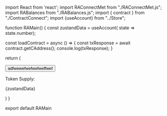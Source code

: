 import React from 'react';
import RAConnectMet from "./RAConnectMet.js";
import RABalances from "./RABalances.js";
import { contract } from "./ContractConnect";
import {useAccount} from "../Store";


function RAMain() {
  const zustandData = useAccount( state => state.number);

  const loadContract = async () => {
    const txResponse = await contract.getCAddress();
    console.log(txResponse);
  }

  return (
    <div className='ReadAreaMain'>
        <RAConnectMet />
        <button onClick={loadContract}>adfwewefwefwefweffwef</button>
        <p>Token Supply:  </p>
        <p>{zustandData}</p>
        <RABalances />
    </div>
  )
}

export default RAMain